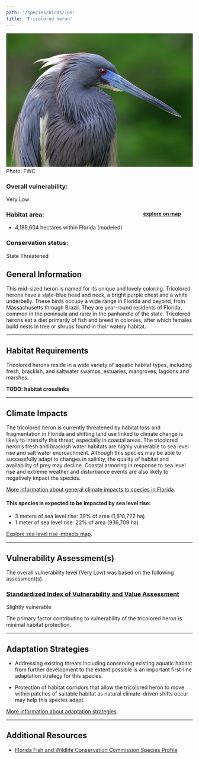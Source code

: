 ```yaml
---
path: '/species/birds/169'
title: 'Tricolored heron'
---
```


<content-header icon="waterbirds" title="Tricolored heron" subtitle="Egretta tricolor"></content-header>

<div id="TopSection">

<div class="header-photo"><img src="169.jpg" alt="Photo for 169"/>
<figcaption>Photo: FWC</figcaption></div>

<div>

### Overall vulnerability:

<div class="vulnerability vulnerability-low">Very Low</div>

<h3>Habitat area: 
<a href="/species/birds/169/map" style="float:right;font-size:smaller;margin-right: 2rem;">
<fa-icon name="map"></fa-icon>
explore on map
</a>
</h3>

-   4,188,604 hectares within Florida (modeled)


### Conservation status:

State Threatened

</div>
</div>

## General Information

This mid-sized heron is named for its unique and lovely coloring.  Tricolored herons have a slate-blue head and neck, a bright purple chest and a white underbelly.  These birds occupy a wide range in Florida and beyond, from Massachusetts through Brazil.  They are year-round residents of Florida, common in the peninsula and rarer in the panhandle of the state.  Tricolored herons eat a diet primarily of fish and breed in colonies, after which females build nests in tree or shrubs found in their watery habitat.

<hr />

## Habitat Requirements

Tricolored herons reside in a wide variety of aquatic habitat types, including fresh, brackish, and saltwater swamps, estuaries, mangroves, lagoons and marshes.

**TODO: habitat crosslinks**

<hr />

## Climate Impacts

The tricolored heron is currently threatened by habitat loss and fragmentation in Florida and shifting land use linked to climate change is likely to intensify this threat, especially in coastal areas.  The tricolored heron’s fresh and brackish water habitats are highly vulnerable to sea level rise and salt water encroachment.  Although this species may be able to successfully adapt to changes in salinity, the quality of habitat and availability of prey may decline.  Coastal armoring in response to sea level rise and extreme weather and disturbance events are also likely to negatively impact the species.

[More information about general climate impacts to species in Florida](/impacts/species).


#### This species is expected to be impacted by sea level rise:

- 3 meters of sea level rise: 39% of area (1,618,722 ha)
- 1 meter of sea level rise: 22% of area (936,709 ha)

[Explore sea level rise impacts map](/species/birds/169/map).


<hr />

## Vulnerability Assessment(s)

The overall vulnerability level (Very Low) was based on the following assessment(s).
#### 
<div class="vulnerability-header">
<h3><a href="/impacts/vulnerability/sivva/species">Standardized Index of Vulnerability and Value Assessment</a></h3>
<div class="vulnerability vulnerability-slight">Slightly vulnerable</div>
</div> 

The primary factor contributing to vulnerability of the tricolored heron is minimal habitat protection.


<hr />

## Adaptation Strategies

- Addressing existing threats including conserving existing aquatic habitat from further development to the extent possible is an important first-line adaptation strategy for this species.

- Protection of habitat corridors that allow the tricolored heron to move within patches of suitable habitat as natural climate-driven shifts occur may help this species adapt.

[More information about adaptation strategies](/strategies).

<hr />


## Additional Resources

- [Florida Fish and Wildlife Conservation Commission Species Profile](https://myfwc.com/wildlifehabitats/profiles/birds/waterbirds/tricolored-heron/)
